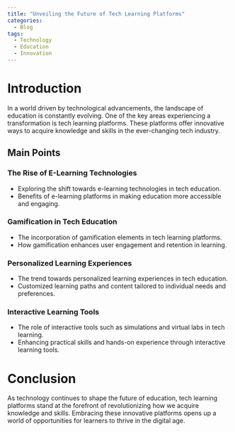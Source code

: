 ```yaml
---
title: "Unveiling the Future of Tech Learning Platforms"
categories:
  - Blog
tags:
  - Technology
  - Education
  - Innovation
---
```


# Introduction
In a world driven by technological advancements, the landscape of education is constantly evolving. One of the key areas experiencing a transformation is tech learning platforms. These platforms offer innovative ways to acquire knowledge and skills in the ever-changing tech industry.

## Main Points
### The Rise of E-Learning Technologies
- Exploring the shift towards e-learning technologies in tech education.
- Benefits of e-learning platforms in making education more accessible and engaging.

### Gamification in Tech Education
- The incorporation of gamification elements in tech learning platforms.
- How gamification enhances user engagement and retention in learning.

### Personalized Learning Experiences
- The trend towards personalized learning experiences in tech education.
- Customized learning paths and content tailored to individual needs and preferences.

### Interactive Learning Tools
- The role of interactive tools such as simulations and virtual labs in tech learning.
- Enhancing practical skills and hands-on experience through interactive learning tools.

# Conclusion
As technology continues to shape the future of education, tech learning platforms stand at the forefront of revolutionizing how we acquire knowledge and skills. Embracing these innovative platforms opens up a world of opportunities for learners to thrive in the digital age.